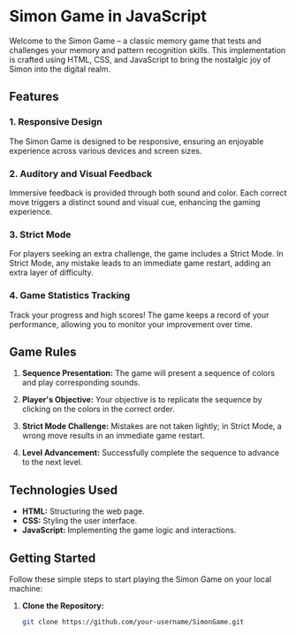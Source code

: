 # Simon Game in JavaScript

Welcome to the Simon Game – a classic memory game that tests and challenges your memory and pattern recognition skills. This implementation is crafted using HTML, CSS, and JavaScript to bring the nostalgic joy of Simon into the digital realm.

## Features

### 1. Responsive Design
The Simon Game is designed to be responsive, ensuring an enjoyable experience across various devices and screen sizes.

### 2. Auditory and Visual Feedback
Immersive feedback is provided through both sound and color. Each correct move triggers a distinct sound and visual cue, enhancing the gaming experience.

### 3. Strict Mode
For players seeking an extra challenge, the game includes a Strict Mode. In Strict Mode, any mistake leads to an immediate game restart, adding an extra layer of difficulty.

### 4. Game Statistics Tracking
Track your progress and high scores! The game keeps a record of your performance, allowing you to monitor your improvement over time.

## Game Rules

1. **Sequence Presentation:**
   The game will present a sequence of colors and play corresponding sounds.

2. **Player's Objective:**
   Your objective is to replicate the sequence by clicking on the colors in the correct order.

3. **Strict Mode Challenge:**
   Mistakes are not taken lightly; in Strict Mode, a wrong move results in an immediate game restart.

4. **Level Advancement:**
   Successfully complete the sequence to advance to the next level.

## Technologies Used

- **HTML:** Structuring the web page.
- **CSS:** Styling the user interface.
- **JavaScript:** Implementing the game logic and interactions.

## Getting Started

Follow these simple steps to start playing the Simon Game on your local machine:

1. **Clone the Repository:**
   ```bash
   git clone https://github.com/your-username/SimonGame.git
